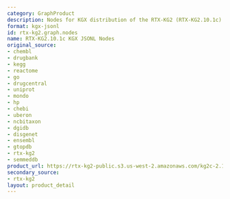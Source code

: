 ```yaml
---
category: GraphProduct
description: Nodes for KGX distribution of the RTX-KG2 (RTX-KG2.10.1c)
format: kgx-jsonl
id: rtx-kg2.graph.nodes
name: RTX-KG2.10.1c KGX JSONL Nodes
original_source:
- chembl
- drugbank
- kegg
- reactome
- go
- drugcentral
- uniprot
- mondo
- hp
- chebi
- uberon
- ncbitaxon
- dgidb
- disgenet
- ensembl
- gtopdb
- rtx-kg2
- semmeddb
product_url: https://rtx-kg2-public.s3.us-west-2.amazonaws.com/kg2c-2.10.1-v1.0-nodes.jsonl.gz
secondary_source:
- rtx-kg2
layout: product_detail
---
```

